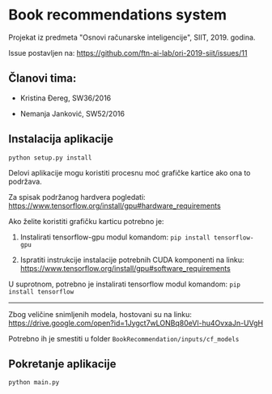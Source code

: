 # Book recommendations system
Projekat iz predmeta "Osnovi računarske inteligencije", SIIT, 2019. godina.

Issue postavljen na: https://github.com/ftn-ai-lab/ori-2019-siit/issues/11

## Članovi tima:
* Kristina Đereg, SW36/2016

* Nemanja Janković, SW52/2016

## Instalacija aplikacije
```
python setup.py install
```

Delovi aplikacije mogu koristiti procesnu moć grafičke kartice ako ona to podržava.

Za spisak podržanog hardvera pogledati: https://www.tensorflow.org/install/gpu#hardware_requirements

Ako želite koristiti grafičku karticu potrebno je:
 
1. Instalirati tensorflow-gpu modul komandom:  ```pip install tensorflow-gpu ```

2. Ispratiti instrukcije instalacije potrebnih CUDA komponenti na linku: https://www.tensorflow.org/install/gpu#software_requirements

U suprotnom, potrebno je instalirati tensorflow modul komandom:  ```pip install tensorflow ```

------

Zbog veličine snimljenih modela, hostovani su na linku: https://drive.google.com/open?id=1Jygct7wLONBq80eVl-hu4OvxaJn-UVgH

Potrebno ih je smestiti u folder ```BookRecommendation/inputs/cf_models```


## Pokretanje aplikacije
```
python main.py
```